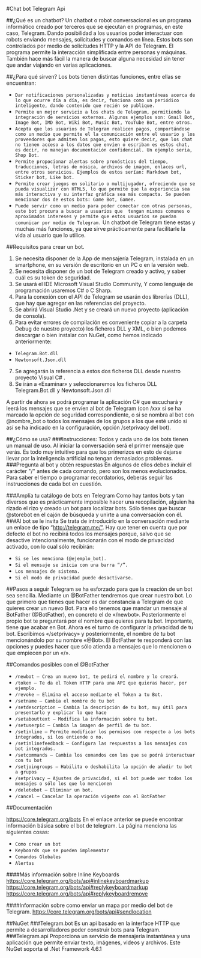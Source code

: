 #Chat bot Telegram Api

##¿Qué es un chatbot?
Un chatbot o robot conversacional es un programa informático creado por terceros que se ejecutan en programas, en este caso, Telegram. Dando posibilidad a los usuarios poder interactuar con robots enviando mensajes, solicitudes y comandos en línea. Estos bots son controlados por medio de solicitudes HTTP y la API de Telegram. El programa permite la interacción simplificada entre personas y máquinas. También hace más fácil la manera de buscar alguna necesidad sin tener que andar viajando en varias aplicaciones.

##¿Para qué sirven?
Los bots tienen distintas  funciones, entre ellas se encuentran:
- `Dar notificaciones personalizadas y noticias instantáneas acerca de lo que ocurre día a día, es decir, funciona como un periódico inteligente, dando contenido que recién se publique.`
- `Permite un mejor servicio a los chats de Telegram, permitiendo la integración de servicios externos. Algunos ejemplos son: Gmail Bot, Image Bot, IMD Bot, Wiki Bot, Music Bot, YouTube Bot, entre otros.`
- `Acepta que los usuarios de Telegram realicen pagos, comportándose como un medio que permite el la comunicación entre el usuario y los proveedores que admiten los pagos, esto quiere decir, que los chat no tienen acceso a los datos que envíen o escriban es estos chat, es decir, no manejan documentación confidencial. Un ejemplo seria, Shop Bot.`
- `Permite propocionar alertas sobre pronósticos del tiempo, traducciones, letras de música, archivos de imagen, enlaces url, entre otros servicios. Ejemplos de estos serían: Markdown bot, Sticker bot, Like bot.`
- `Permite crear juegos en solitario o multijugador, ofreciendo que se pueda visualizar con HTML5, lo que permite que la experiencia sea más interactiva y su interfaz gráfica sea más compacta. Se pueden mencionar dos de estos bots: Game Bot, Gamee.`
- `Puede servir como un medio para poder conectar con otras personas, este bot procura a buscar a usuarios que  tengan mismos comunes o aproximados intereses y permite que estos usuarios se puedan comunicar por medio de Telegram.`
Un chatbot de Telegram tiene estas y muchas más funciones, ya que sirve prácticamente para facilitarle la vida al usuario que lo utilice.

##Requisitos para crear un bot.
1. Se necesita disponer de la App de mensajería Telegram, instalada en un smartphone, en su versión de escritorio en un PC o en la versión web.
2. Se necesita disponer de un bot de Telegram creado y activo, y saber cuál es su token de seguridad.
3. Se usará el IDE Microsoft Visual Studio Community, Y como lenguaje de programación usaremos C# o C Sharp.
4. Para la conexión con el API de Telegram se usarán dos librerías (DLL), que hay que agregar en las referencias del proyecto.
5. Se abrirá Visual Studio .Net y se creará un nuevo proyecto (aplicación de consola).
6. Para evitar errores de compilación es conveniente copiar a la carpeta Debug de nuestro proyecto) los ficheros DLL y XML, o bien podemos descargar o bien instalar con NuGet, como hemos indicado anteriormente:
  - `Telegram.Bot.dll`
  - `Newtonsoft.Json.dll`
7. Se agregarán la referencia a estos dos ficheros DLL desde nuestro proyecto Visual C#
.
8. Se irán a «Examinar» y seleccionaremos los ficheros DLL Telegram.Bot.dll y Newtonsoft.Json.dll


A partir de ahora se podrá programar la aplicación C# que escuchará y leerá los mensajes que se envíen al bot de Telegram (con /xxx si se ha marcado la opción de seguridad correspondiente, o  si se nombra al bot con @nombre_bot o  todos los mensajes de los grupos a los que esté unido si así se ha indicado en la configuración, opción /setprivacy del bot).

##¿Cómo se usa?
###Instrucciones:
Todos y cada uno de los bots tienen un manual de uso. Al iniciar la conversación será el primer mensaje que verás. Es todo muy intuitivo para que los primerizos en esto de dejarse llevar por la inteligencia artificial no tengan demasiados problemas.
###Pregunta al bot y obtén respuestas
En algunos de ellos debes incluir el carácter "/" antes de cada comando, pero son los menos evolucionados.  Para saber el tiempo o programar recordatorios, deberás seguir las instrucciones de cada bot en cuestión.

###Amplía tu catálogo de bots en Telegram
Como hay tantos bots y tan diversos que es prácticamente imposible hacer una recopilación, alguien ha rizado el rizo y creado un bot para localizar bots. Sólo tienes que buscar @storebot en el cajón de búsqueda y unirte a una conversación con él.
###Al bot se le invita
Se trata de introducirlo en la conversación mediante un enlace de tipo “http://telegram.me/”. Hay que tener en cuenta que por defecto el bot no recibirá todos los mensajes porque, salvo que se desactive intencionalmente, funcionarán con el modo de privacidad activado, con lo cual sólo recibirán:
  - `Si se les menciona (@ejemplo_bot).`
  - `Si el mensaje se inicia con una barra “/”.`
  - `Los mensajes de sistema.`
  - `Si el modo de privacidad puede desactivarse.`

##Pasos a seguir
Telegram se ha esforzado para que la creación de un bot sea sencilla. Mediante un @BotFather tendremos que crear nuestro bot.
Lo que primero que tienes que hacer es dar constancia a Telegram de que quieres crear un nuevo Bot. Para ello tenemos que mandar un mensaje al BotFather (@BotFather), en concreto el de «/newbot».
Posteriormente el propio bot te preguntará por el nombre que quieres para tu bot. Importante, tiene que acabar en Bot. 
Ahora es el turno de configurar la privacidad de tu bot. Escribimos «/setprivacy» y posteriormente, el nombre de tu bot mencionándolo por su nombre «@Bot». El BotFather te responderá con las opciones y puedes hacer que sólo atienda a mensajes que lo mencionen o que empiecen por un «/».

##Comandos posibles con el @BotFather
- `/newbot – Crea un nuevo bot, te pedirá el nombre y lo creará.`
- `/token – Te da el Token HTTP para una API que quieras hacer, por ejemplo.`
- `/revoke – Elimina el acceso mediante el Token a tu Bot.`
- `/setname – Cambia el nombre de tu bot`
- `/setdescription – Cambia la descripción de tu bot, muy útil para presentarlo y explicar lo que hace`
- `/setabouttext – Modifica la información sobre tu bot.`
- `/setuserpic – Cambia la imagen de perfil de tu bot.`
- `/setinline – Permite modificar los permisos con respecto a los bots integrados, si los entiende o no.`
- `/setinlinefeedback – Configura las respuestas a los mensajes con bot integrados.`
- `/setcommands – Cambia los comandos con los que se podrá interactuar con tu bot`
- `/setjoingroups – Habilita o deshabilita la opción de añadir tu bot a grupos`
- `/setprivacy – Ajustes de privacidad, si el bot puede ver todos los mensajes o sólo los que lo mencionen`
- `/deletebot – Eliminar un bot.`
- `/cancel – Cancelar la operación vigente con el BotFather`

##Documentación

https://core.telegram.org/bots
En el enlace anterior se puede encontrar información básica sobre el bot de telegram. La página menciona las siguientes cosas:
- `Como crear un bot`
- `Keyboards que se pueden implementar`
- `Comandos Globales`
- `Alertas`

####Más información sobre Inline Keyboards
https://core.telegram.org/bots/api#inlinekeyboardmarkup
https://core.telegram.org/bots/api#replykeyboardmarkup
https://core.telegram.org/bots/api#replykeyboardremove

####Información sobre como enviar un mapa por medio del bot de Telegram.
https://core.telegram.org/bots/api#sendlocation

##NuGet
###Telegram.bot
Es un api basado en la interface HTTP que permite a desarrolladores poder construir bots para Telegram.
###Telegram.api
Proporciona un servicio de mensajería instantánea y una aplicación que permite enviar texto, imágenes, videos y archivos. Este NuGet soporta el .Net Framework 4.6.1
